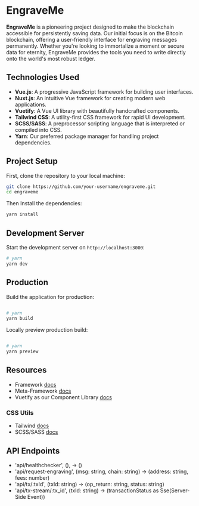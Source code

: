 # EngraveMe

**EngraveMe** is a pioneering project designed to make the blockchain accessible for persistently saving data. Our initial focus is on the Bitcoin blockchain, offering a user-friendly interface for engraving messages permanently. Whether you're looking to immortalize a moment or secure data for eternity, EngraveMe provides the tools you need to write directly onto the world's most robust ledger.


## Technologies Used

- **Vue.js**: A progressive JavaScript framework for building user interfaces.
- **Nuxt.js**: An intuitive Vue framework for creating modern web applications.
- **Vuetify**: A Vue UI library with beautifully handcrafted components.
- **Tailwind CSS**: A utility-first CSS framework for rapid UI development.
- **SCSS/SASS**: A preprocessor scripting language that is interpreted or compiled into CSS.
- **Yarn**: Our preferred package manager for handling project dependencies.


## Project Setup

First, clone the repository to your local machine:

```bash
git clone https://github.com/your-username/engraveme.git
cd engraveme
```
Then Install the dependencies:
```bash
yarn install
```

## Development Server

Start the development server on `http://localhost:3000`:

```bash
# yarn
yarn dev

```

## Production

Build the application for production:

```bash

# yarn
yarn build

```

Locally preview production build:

```bash

# yarn
yarn preview

```

## Resources 
- Framework [docs](https://vuejs.org/)
- Meta-Framework [docs](https://nuxt.com/)
- Vuetify as our Component Library [docs](https://vuetifyjs.com/en/)
### CSS Utils
- Tailwind [docs](https://tailwindcss.com/)
- SCSS/SASS [docs](https://sass-lang.com/documentation/)

## API Endpoints
- 'api/healthchecker', (), -> ()
- 'api/request-engraving', (msg: string, chain: string) -> (address: string, fees: number)
- 'api/tx/:txId', (txId: string) -> (op_return: string, status: string)
- 'api/tx-stream/:tx_id', (txId: string) -> (transactionStatus as Sse(Server-Side Event))